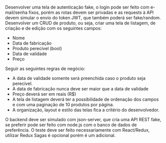 Desenvolver uma tela de autenticação fake, o login pode ser feito com e-mail/senha fixos, porém as rotas devem ser privadas e as requests à API devem simular o envio do token JWT, que também poderá ser fake/random.
Desenvolver um CRUD de produto, ou seja, criar uma tela de listagem, de criação e de edição com os seguintes campos:

- Nome
- Data de fabricação
- Produto perecível (bool)
- Data de validade
- Preço

Seguir as seguintes regras de negócio:

- A data de validade somente será preenchida caso o produto seja perecível.
- A data de fabricação nunca deve ser maior que a data de validade
- Preço deverá ser em reais (R$)
- A tela de listagem deverá ter a possibilidade de ordenação dos campos e com uma paginação de 10 produtos por página.
- A organização, layout e estilo das telas fica a critério do desenvolvedor.

O backend deve ser simulado com json-server, que cria uma API REST fake, se preferir pode ser feito com node.js com o banco de dados de preferência.
O teste deve ser feito necessariamente com React/Redux, utilizar Redux Sagas é opcional porém é um adicional.
